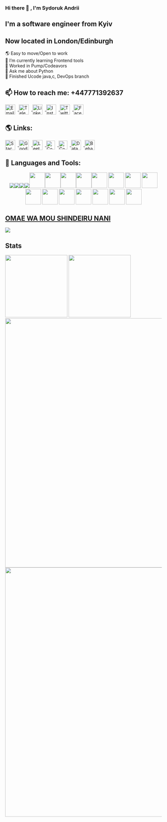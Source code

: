 ### Hi there 👋 , I'm Sydoruk Andrii
## I'm a software engineer from Kyiv 
## Now located in London/Edinburgh
🌎 Easy to move/Open to work <br/>
🌱 I’m currently learning Frontend tools <br/>
🔭 Worked in Pump/Codeavors <br/>
💬 Ask me about Python <br/>
🏁 Finished Ucode java,c, DevOps branch  <br/>
##  📫 How to reach me: +447771392637
<div>
    <a href="mailto:asydoruka@gmail.com">
        <img src="https://img.icons8.com/ios-filled/50/808080/email.png" alt="Email" style="width:32px;height:32px;vertical-align:middle;margin-right:8px;">
    </a>
    <a href="https://t.me/nnnocturny">
        <img src="https://img.icons8.com/ios-filled/50/808080/telegram-app.png" alt="Telegram" style="width:32px;height:32px;vertical-align:middle;margin-right:8px;">
    </a>
    <a href="https://www.linkedin.com/in/asydoruka/">
        <img src="https://img.icons8.com/ios-filled/50/808080/linkedin.png" alt="LinkedIn" style="width:32px;height:32px;vertical-align:middle;margin-right:8px;">
    </a>
    <a href="https://www.instagram.com/technnoc">
        <img src="https://img.icons8.com/ios-filled/50/808080/instagram.png" alt="Instagram" style="width:32px;height:32px;vertical-align:middle;margin-right:8px;" class="icon">
    </a>
    <a href="https://twitter.com/nnnocturny">
        <img src="https://img.icons8.com/ios-filled/50/808080/twitter.png" alt="Twitter" style="width:32px;height:32px;vertical-align:middle;margin-right:8px;" class="icon">
    </a>
    <a href="https://www.facebook.com/profile.php?id=100004794157598">
        <img src="https://img.icons8.com/ios-filled/50/808080/facebook.png" alt="Facebook" style="width:32px;height:32px;vertical-align:middle;margin-right:8px;" class="icon">
    </a>
</div>

##  🌎 Links:

<div>
    <a href="https://stackoverflow.com/users/12107506/nnnocturn">
        <img src="https://upload.wikimedia.org/wikipedia/commons/thumb/e/ef/Stack_Overflow_icon.svg/768px-Stack_Overflow_icon.svg.png" alt="Stack Overflow" style="width:32px;height:32px;vertical-align:middle;margin-right:8px;">
    </a>
    <a href="https://www.goodreads.com/user/show/175010549-andrii-sydoruk">
        <img src="https://img.icons8.com/ios-filled/50/808080/goodreads.png" alt="Goodreads" style="width:32px;height:32px;vertical-align:middle;margin-right:8px;">
    </a>
    <a href="https://leetcode.com/nnocturnnn">
        <img src="https://upload.wikimedia.org/wikipedia/commons/8/8e/LeetCode_Logo_1.png" alt="LeetCode" style="width:32px;height:32px;vertical-align:middle;margin-right:8px;">
    </a>
    <a href="https://www.codewars.com/users/nnocturnnn">
        <img src="https://cdn.prod.website-files.com/62e95dddfb380a0e61193e7d/6363e7db70db732290fa3db6_logo-256.png" alt="Codewars" style="width:28px;height:28px;vertical-align:middle;margin-right:8px;">
    </a>
    <a href="https://www.coursera.org/user/e8e44ed474478c74906bf8e94cf21ae5">
        <img src="https://upload.wikimedia.org/wikipedia/commons/thumb/9/97/Coursera-Logo_600x600.svg/2048px-Coursera-Logo_600x600.svg.png" alt="Coursera" style="width:28px;height:28px;vertical-align:middle;margin-right:8px;">
    </a>
    <a href="https://www.datacamp.com/portfolio/tusabas12">
        <img src="https://play-lh.googleusercontent.com/zIO-uuTBjFigUIswv_h9S0-wVIkno_obwannvzr7NrXbh_MXL_khqV7gEqBly6KXEi4" alt="DataCamp" class="icon" style="width:32px;height:32px;vertical-align:middle;margin-right:8px;">
    </a>
    <a href="https://www.behance.net/0bf478c9">
        <img src="https://img.icons8.com/ios-filled/50/808080/behance.png" alt="Behance" style="width:32px;height:32px;vertical-align:middle;margin-right:8px;">
    </a>
</div>

##  🗿 Languages and Tools:
<div style="text-align: center">
<img src="https://img.icons8.com/color/48/000000/django.png"/><img src="https://img.icons8.com/plasticine/50/000000/bash.png"/><img src="https://img.icons8.com/color/48/000000/c-programming.png"/><img src="https://img.icons8.com/color/48/000000/c-plus-plus-logo.png"/><img src="https://img.icons8.com/dusk/64/000000/python.png" width="50" height="50"/><img src="https://img.icons8.com/wired/64/000000/sql.png"width="50" height="50"/><img src="https://img.icons8.com/dusk/64/000000/java-coffee-cup-logo.png" width="50" height="50"/><img src="https://img.icons8.com/dusk/64/000000/javascript.png" width="50" height="50" /><img src="https://img.icons8.com/dusk/64/000000/html-5.png" width="50" height="50"/>
<img src="https://cdn.icon-icons.com/icons2/2407/PNG/512/aws_icon_146074.png" width="50" height="50"/>
<img src="https://cdn.worldvectorlogo.com/logos/fastapi.svg" width="50" height="50"/>
<img src="https://cdn-icons-png.flaticon.com/512/919/919853.png" width="50" height="50"/>
<img src="https://cdn4.iconfinder.com/data/icons/google-i-o-2016/512/google_firebase-2-512.png" width="50" height="50"/>
<img src="https://img.icons8.com/ios/500/flask.png" width="50" height="50"/>
<img src="https://cdn.iconscout.com/icon/free/png-256/mongodb-5-1175140.png" width="50" height="50"/>
<img src="https://cdn4.iconfinder.com/data/icons/redis-2/1451/Untitled-2-512.png" width="50" height="50"/>
<img src="https://git-scm.com/images/logos/downloads/Git-Icon-1788C.png" width="50" height="50"/>
<img src="https://upload.wikimedia.org/wikipedia/commons/thumb/e/e9/Jenkins_logo.svg/1200px-Jenkins_logo.svg.png" width="50" height="50"/>
<img src="https://upload.wikimedia.org/wikipedia/commons/thumb/b/b2/Bootstrap_logo.svg/2560px-Bootstrap_logo.svg.png" width="50" height="50"/>
  
</div>

## [OMAE WA MOU SHINDEIRU NANI](https://github.com/nnocturnnn/T-Rex_JavaFX)
![](lol.gif)
## Stats
<div style="display: inline-block;">
    <img src="https://github-readme-stats.vercel.app/api/top-langs/?username=nnocturnnn&langs_count=8&show_icons=true&layout=compact&theme=vision-friendly-dark" height=200>
    <img src="https://github-readme-stats.vercel.app/api?username=nnocturnnn&show_icons=true&theme=vision-friendly-dark" height=200>
</div>
<!-- <img src="stat.png" width="800"> -->

<img src="https://leetcard.jacoblin.cool/nnocturnnn?ext=heatmap" width=800>
<img src="https://codewars-stats-ignacio-cuadra.vercel.app/?username=nnocturnnn" width=800>

<!--
**nnocturnnn/nnocturnnn** is a ✨ _special_ ✨ repository because its `README.md` (this file) appears on your GitHub profile.

Here are some ideas to get you started:

- 🔭 I’m currently working on ...
- 🌱 I’m currently learning ...
- 👯 I’m looking to collaborate on ...
- 🤔 I’m looking for help with ...
- 💬 Ask me about ...
- 📫 How to reach me: ...
- 😄 Pronouns: ...
- ⚡ Fun fact: ...
-->

